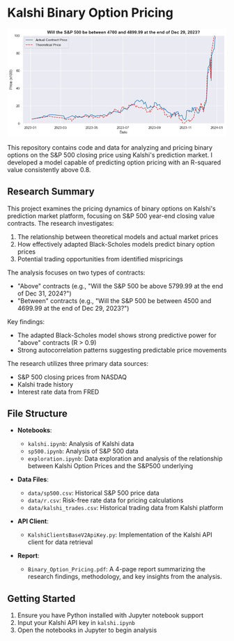 # Kalshi Binary Option Pricing

![Sample Analysis](sample.png)

This repository contains code and data for analyzing and pricing binary options on the S&P 500 closing price using Kalshi's prediction market. I developed a model capable of predicting option pricing with an R-squared value consistently above 0.8.

## Research Summary

This project examines the pricing dynamics of binary options on Kalshi's prediction market platform, focusing on S&P 500 year-end closing value contracts. The research investigates:

1. The relationship between theoretical models and actual market prices
2. How effectively adapted Black-Scholes models predict binary option prices
3. Potential trading opportunities from identified mispricings

The analysis focuses on two types of contracts:
- "Above" contracts (e.g., "Will the S&P 500 be above 5799.99 at the end of Dec 31, 2024?")
- "Between" contracts (e.g., "Will the S&P 500 be between 4500 and 4699.99 at the end of Dec 29, 2023?")

Key findings:
- The adapted Black-Scholes model shows strong predictive power for "above" contracts (R > 0.9) 
- Strong autocorrelation patterns suggesting predictable price movements

The research utilizes three primary data sources:
- S&P 500 closing prices from NASDAQ
- Kalshi trade history
- Interest rate data from FRED

## File Structure

- **Notebooks**:
  - `kalshi.ipynb`: Analysis of Kalshi data
  - `sp500.ipynb`: Analysis of S&P 500 data 
  - `exploration.ipynb`: Data exploration and analysis of the relationship between Kalshi Option Prices and the S&P500 underlying  

- **Data Files**:
  - `data/sp500.csv`: Historical S&P 500 price data
  - `data/r.csv`: Risk-free rate data for pricing calculations
  - `data/kalshi_trades.csv`: Historical trading data from Kalshi platform

- **API Client**:
  - `KalshiClientsBaseV2ApiKey.py`: Implementation of the Kalshi API client for data retrieval

- **Report**:
  - `Binary_Option_Pricing.pdf`: A 4-page report summarizing the research findings, methodology, and key insights from the analysis.


## Getting Started

1. Ensure you have Python installed with Jupyter notebook support
2. Input your Kalshi API key in `kalshi.ipynb`
3. Open the notebooks in Jupyter to begin analysis
